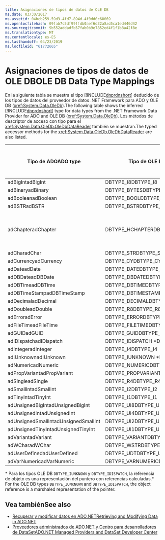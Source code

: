 ```yaml
---
title: Asignaciones de tipos de datos de OLE DB
ms.date: 03/30/2017
ms.assetid: 04bcb259-59d3-4fd7-894d-4f0dd0c68069
ms.openlocfilehash: 09fab7c5df99ffdb0aef6d32a8ad5ca1ed446d42
ms.sourcegitcommit: 9b552addadfb57fab0b9e7852ed4f1f1b8a42f8e
ms.translationtype: MT
ms.contentlocale: es-ES
ms.lasthandoff: 04/23/2019
ms.locfileid: "61772065"
---
```

# <a name="ole-db-data-type-mappings"></a><span data-ttu-id="a735e-102">Asignaciones de tipos de datos de OLE DB</span><span class="sxs-lookup"><span data-stu-id="a735e-102">OLE DB Data Type Mappings</span></span>
<span data-ttu-id="a735e-103">En la siguiente tabla se muestra el tipo [!INCLUDE[dnprdnshort](../../../../includes/dnprdnshort-md.md)] deducido de los tipos de datos del proveedor de datos .NET Framework para ADO y OLE DB (<xref:System.Data.OleDb>).</span><span class="sxs-lookup"><span data-stu-id="a735e-103">The following table shows the inferred [!INCLUDE[dnprdnshort](../../../../includes/dnprdnshort-md.md)] type for data types from the .NET Framework Data Provider for ADO and OLE DB (<xref:System.Data.OleDb>).</span></span> <span data-ttu-id="a735e-104">Los métodos de descriptor de acceso con tipo para el <xref:System.Data.OleDb.OleDbDataReader> también se muestran.</span><span class="sxs-lookup"><span data-stu-id="a735e-104">The typed accessor methods for the <xref:System.Data.OleDb.OleDbDataReader> are also listed.</span></span>  
  
|<span data-ttu-id="a735e-105">Tipo de ADO</span><span class="sxs-lookup"><span data-stu-id="a735e-105">ADO type</span></span>|<span data-ttu-id="a735e-106">Tipo de OLE DB</span><span class="sxs-lookup"><span data-stu-id="a735e-106">OLE DB type</span></span>|<span data-ttu-id="a735e-107">Tipo de [!INCLUDE[dnprdnshort](../../../../includes/dnprdnshort-md.md)]</span><span class="sxs-lookup"><span data-stu-id="a735e-107">[!INCLUDE[dnprdnshort](../../../../includes/dnprdnshort-md.md)] type</span></span>|<span data-ttu-id="a735e-108">Descriptor de acceso con tipo de [!INCLUDE[dnprdnshort](../../../../includes/dnprdnshort-md.md)]</span><span class="sxs-lookup"><span data-stu-id="a735e-108">[!INCLUDE[dnprdnshort](../../../../includes/dnprdnshort-md.md)] typed accessor</span></span>|  
|--------------|-----------------|----------------------------------------------------------------------|--------------------------------------------------------------------------------|  
|<span data-ttu-id="a735e-109">adBigInt</span><span class="sxs-lookup"><span data-stu-id="a735e-109">adBigInt</span></span>|<span data-ttu-id="a735e-110">DBTYPE_I8</span><span class="sxs-lookup"><span data-stu-id="a735e-110">DBTYPE_I8</span></span>|<span data-ttu-id="a735e-111">Int64</span><span class="sxs-lookup"><span data-stu-id="a735e-111">Int64</span></span>|<span data-ttu-id="a735e-112">GetInt64()</span><span class="sxs-lookup"><span data-stu-id="a735e-112">GetInt64()</span></span>|  
|<span data-ttu-id="a735e-113">adBinary</span><span class="sxs-lookup"><span data-stu-id="a735e-113">adBinary</span></span>|<span data-ttu-id="a735e-114">DBTYPE_BYTES</span><span class="sxs-lookup"><span data-stu-id="a735e-114">DBTYPE_BYTES</span></span>|<span data-ttu-id="a735e-115">Byte[]</span><span class="sxs-lookup"><span data-stu-id="a735e-115">Byte[]</span></span>|<span data-ttu-id="a735e-116">GetBytes()</span><span class="sxs-lookup"><span data-stu-id="a735e-116">GetBytes()</span></span>|  
|<span data-ttu-id="a735e-117">adBoolean</span><span class="sxs-lookup"><span data-stu-id="a735e-117">adBoolean</span></span>|<span data-ttu-id="a735e-118">DBTYPE_BOOL</span><span class="sxs-lookup"><span data-stu-id="a735e-118">DBTYPE_BOOL</span></span>|<span data-ttu-id="a735e-119">Booleano</span><span class="sxs-lookup"><span data-stu-id="a735e-119">Boolean</span></span>|<span data-ttu-id="a735e-120">GetBoolean()</span><span class="sxs-lookup"><span data-stu-id="a735e-120">GetBoolean()</span></span>|  
|<span data-ttu-id="a735e-121">adBSTR</span><span class="sxs-lookup"><span data-stu-id="a735e-121">adBSTR</span></span>|<span data-ttu-id="a735e-122">DBTYPE_BSTR</span><span class="sxs-lookup"><span data-stu-id="a735e-122">DBTYPE_BSTR</span></span>|<span data-ttu-id="a735e-123">String</span><span class="sxs-lookup"><span data-stu-id="a735e-123">String</span></span>|<span data-ttu-id="a735e-124">GetString()</span><span class="sxs-lookup"><span data-stu-id="a735e-124">GetString()</span></span>|  
|<span data-ttu-id="a735e-125">adChapter</span><span class="sxs-lookup"><span data-stu-id="a735e-125">adChapter</span></span>|<span data-ttu-id="a735e-126">DBTYPE_HCHAPTER</span><span class="sxs-lookup"><span data-stu-id="a735e-126">DBTYPE_HCHAPTER</span></span>|<span data-ttu-id="a735e-127">Compatible con `DataReader`.</span><span class="sxs-lookup"><span data-stu-id="a735e-127">Supported through the `DataReader`.</span></span> <span data-ttu-id="a735e-128">Consulte [recuperar datos mediante DataReader](../../../../docs/framework/data/adonet/retrieving-data-using-a-datareader.md).</span><span class="sxs-lookup"><span data-stu-id="a735e-128">See [Retrieving Data Using a DataReader](../../../../docs/framework/data/adonet/retrieving-data-using-a-datareader.md).</span></span>|<span data-ttu-id="a735e-129">GetValue()</span><span class="sxs-lookup"><span data-stu-id="a735e-129">GetValue()</span></span>|  
|<span data-ttu-id="a735e-130">adChar</span><span class="sxs-lookup"><span data-stu-id="a735e-130">adChar</span></span>|<span data-ttu-id="a735e-131">DBTYPE_STR</span><span class="sxs-lookup"><span data-stu-id="a735e-131">DBTYPE_STR</span></span>|<span data-ttu-id="a735e-132">String</span><span class="sxs-lookup"><span data-stu-id="a735e-132">String</span></span>|<span data-ttu-id="a735e-133">GetString()</span><span class="sxs-lookup"><span data-stu-id="a735e-133">GetString()</span></span>|  
|<span data-ttu-id="a735e-134">adCurrency</span><span class="sxs-lookup"><span data-stu-id="a735e-134">adCurrency</span></span>|<span data-ttu-id="a735e-135">DBTYPE_CY</span><span class="sxs-lookup"><span data-stu-id="a735e-135">DBTYPE_CY</span></span>|<span data-ttu-id="a735e-136">Decimal</span><span class="sxs-lookup"><span data-stu-id="a735e-136">Decimal</span></span>|<span data-ttu-id="a735e-137">GetDecimal()</span><span class="sxs-lookup"><span data-stu-id="a735e-137">GetDecimal()</span></span>|  
|<span data-ttu-id="a735e-138">adDate</span><span class="sxs-lookup"><span data-stu-id="a735e-138">adDate</span></span>|<span data-ttu-id="a735e-139">DBTYPE_DATE</span><span class="sxs-lookup"><span data-stu-id="a735e-139">DBTYPE_DATE</span></span>|<span data-ttu-id="a735e-140">DateTime</span><span class="sxs-lookup"><span data-stu-id="a735e-140">DateTime</span></span>|<span data-ttu-id="a735e-141">GetDateTime()</span><span class="sxs-lookup"><span data-stu-id="a735e-141">GetDateTime()</span></span>|  
|<span data-ttu-id="a735e-142">adDBDate</span><span class="sxs-lookup"><span data-stu-id="a735e-142">adDBDate</span></span>|<span data-ttu-id="a735e-143">DBTYPE_DBDATE</span><span class="sxs-lookup"><span data-stu-id="a735e-143">DBTYPE_DBDATE</span></span>|<span data-ttu-id="a735e-144">DateTime</span><span class="sxs-lookup"><span data-stu-id="a735e-144">DateTime</span></span>|<span data-ttu-id="a735e-145">GetDateTime()</span><span class="sxs-lookup"><span data-stu-id="a735e-145">GetDateTime()</span></span>|  
|<span data-ttu-id="a735e-146">adDBTime</span><span class="sxs-lookup"><span data-stu-id="a735e-146">adDBTime</span></span>|<span data-ttu-id="a735e-147">DBTYPE_DBTIME</span><span class="sxs-lookup"><span data-stu-id="a735e-147">DBTYPE_DBTIME</span></span>|<span data-ttu-id="a735e-148">DateTime</span><span class="sxs-lookup"><span data-stu-id="a735e-148">DateTime</span></span>|<span data-ttu-id="a735e-149">GetDateTime()</span><span class="sxs-lookup"><span data-stu-id="a735e-149">GetDateTime()</span></span>|  
|<span data-ttu-id="a735e-150">adDBTimeStamp</span><span class="sxs-lookup"><span data-stu-id="a735e-150">adDBTimeStamp</span></span>|<span data-ttu-id="a735e-151">DBTYPE_DBTIMESTAMP</span><span class="sxs-lookup"><span data-stu-id="a735e-151">DBTYPE_DBTIMESTAMP</span></span>|<span data-ttu-id="a735e-152">DateTime</span><span class="sxs-lookup"><span data-stu-id="a735e-152">DateTime</span></span>|<span data-ttu-id="a735e-153">GetDateTime()</span><span class="sxs-lookup"><span data-stu-id="a735e-153">GetDateTime()</span></span>|  
|<span data-ttu-id="a735e-154">adDecimal</span><span class="sxs-lookup"><span data-stu-id="a735e-154">adDecimal</span></span>|<span data-ttu-id="a735e-155">DBTYPE_DECIMAL</span><span class="sxs-lookup"><span data-stu-id="a735e-155">DBTYPE_DECIMAL</span></span>|<span data-ttu-id="a735e-156">Decimal</span><span class="sxs-lookup"><span data-stu-id="a735e-156">Decimal</span></span>|<span data-ttu-id="a735e-157">GetDecimal()</span><span class="sxs-lookup"><span data-stu-id="a735e-157">GetDecimal()</span></span>|  
|<span data-ttu-id="a735e-158">adDouble</span><span class="sxs-lookup"><span data-stu-id="a735e-158">adDouble</span></span>|<span data-ttu-id="a735e-159">DBTYPE_R8</span><span class="sxs-lookup"><span data-stu-id="a735e-159">DBTYPE_R8</span></span>|<span data-ttu-id="a735e-160">Doble</span><span class="sxs-lookup"><span data-stu-id="a735e-160">Double</span></span>|<span data-ttu-id="a735e-161">GetDouble()</span><span class="sxs-lookup"><span data-stu-id="a735e-161">GetDouble()</span></span>|  
|<span data-ttu-id="a735e-162">adError</span><span class="sxs-lookup"><span data-stu-id="a735e-162">adError</span></span>|<span data-ttu-id="a735e-163">DBTYPE_ERROR</span><span class="sxs-lookup"><span data-stu-id="a735e-163">DBTYPE_ERROR</span></span>|<span data-ttu-id="a735e-164">ExternalException</span><span class="sxs-lookup"><span data-stu-id="a735e-164">ExternalException</span></span>|<span data-ttu-id="a735e-165">GetValue()</span><span class="sxs-lookup"><span data-stu-id="a735e-165">GetValue()</span></span>|  
|<span data-ttu-id="a735e-166">adFileTime</span><span class="sxs-lookup"><span data-stu-id="a735e-166">adFileTime</span></span>|<span data-ttu-id="a735e-167">DBTYPE_FILETIME</span><span class="sxs-lookup"><span data-stu-id="a735e-167">DBTYPE_FILETIME</span></span>|<span data-ttu-id="a735e-168">DateTime</span><span class="sxs-lookup"><span data-stu-id="a735e-168">DateTime</span></span>|<span data-ttu-id="a735e-169">GetDateTime()</span><span class="sxs-lookup"><span data-stu-id="a735e-169">GetDateTime()</span></span>|  
|<span data-ttu-id="a735e-170">adGUID</span><span class="sxs-lookup"><span data-stu-id="a735e-170">adGUID</span></span>|<span data-ttu-id="a735e-171">DBTYPE_GUID</span><span class="sxs-lookup"><span data-stu-id="a735e-171">DBTYPE_GUID</span></span>|<span data-ttu-id="a735e-172">GUID</span><span class="sxs-lookup"><span data-stu-id="a735e-172">Guid</span></span>|<span data-ttu-id="a735e-173">GetGuid()</span><span class="sxs-lookup"><span data-stu-id="a735e-173">GetGuid()</span></span>|  
|<span data-ttu-id="a735e-174">adIDispatch</span><span class="sxs-lookup"><span data-stu-id="a735e-174">adIDispatch</span></span>|<span data-ttu-id="a735e-175">DBTYPE_IDISPATCH \*</span><span class="sxs-lookup"><span data-stu-id="a735e-175">DBTYPE_IDISPATCH \*</span></span>|<span data-ttu-id="a735e-176">Object</span><span class="sxs-lookup"><span data-stu-id="a735e-176">Object</span></span>|<span data-ttu-id="a735e-177">GetValue()</span><span class="sxs-lookup"><span data-stu-id="a735e-177">GetValue()</span></span>|  
|<span data-ttu-id="a735e-178">adInteger</span><span class="sxs-lookup"><span data-stu-id="a735e-178">adInteger</span></span>|<span data-ttu-id="a735e-179">DBTYPE_I4</span><span class="sxs-lookup"><span data-stu-id="a735e-179">DBTYPE_I4</span></span>|<span data-ttu-id="a735e-180">Int32</span><span class="sxs-lookup"><span data-stu-id="a735e-180">Int32</span></span>|<span data-ttu-id="a735e-181">GetInt32()</span><span class="sxs-lookup"><span data-stu-id="a735e-181">GetInt32()</span></span>|  
|<span data-ttu-id="a735e-182">adIUnknown</span><span class="sxs-lookup"><span data-stu-id="a735e-182">adIUnknown</span></span>|<span data-ttu-id="a735e-183">DBTYPE_IUNKNOWN \*</span><span class="sxs-lookup"><span data-stu-id="a735e-183">DBTYPE_IUNKNOWN \*</span></span>|<span data-ttu-id="a735e-184">Object</span><span class="sxs-lookup"><span data-stu-id="a735e-184">Object</span></span>|<span data-ttu-id="a735e-185">GetValue()</span><span class="sxs-lookup"><span data-stu-id="a735e-185">GetValue()</span></span>|  
|<span data-ttu-id="a735e-186">adNumeric</span><span class="sxs-lookup"><span data-stu-id="a735e-186">adNumeric</span></span>|<span data-ttu-id="a735e-187">DBTYPE_NUMERIC</span><span class="sxs-lookup"><span data-stu-id="a735e-187">DBTYPE_NUMERIC</span></span>|<span data-ttu-id="a735e-188">Decimal</span><span class="sxs-lookup"><span data-stu-id="a735e-188">Decimal</span></span>|<span data-ttu-id="a735e-189">GetDecimal()</span><span class="sxs-lookup"><span data-stu-id="a735e-189">GetDecimal()</span></span>|  
|<span data-ttu-id="a735e-190">adPropVariant</span><span class="sxs-lookup"><span data-stu-id="a735e-190">adPropVariant</span></span>|<span data-ttu-id="a735e-191">DBTYPE_PROPVARIANT</span><span class="sxs-lookup"><span data-stu-id="a735e-191">DBTYPE_PROPVARIANT</span></span>|<span data-ttu-id="a735e-192">Object</span><span class="sxs-lookup"><span data-stu-id="a735e-192">Object</span></span>|<span data-ttu-id="a735e-193">GetValue()</span><span class="sxs-lookup"><span data-stu-id="a735e-193">GetValue()</span></span>|  
|<span data-ttu-id="a735e-194">adSingle</span><span class="sxs-lookup"><span data-stu-id="a735e-194">adSingle</span></span>|<span data-ttu-id="a735e-195">DBTYPE_R4</span><span class="sxs-lookup"><span data-stu-id="a735e-195">DBTYPE_R4</span></span>|<span data-ttu-id="a735e-196">Single</span><span class="sxs-lookup"><span data-stu-id="a735e-196">Single</span></span>|<span data-ttu-id="a735e-197">GetFloat()</span><span class="sxs-lookup"><span data-stu-id="a735e-197">GetFloat()</span></span>|  
|<span data-ttu-id="a735e-198">adSmallInt</span><span class="sxs-lookup"><span data-stu-id="a735e-198">adSmallInt</span></span>|<span data-ttu-id="a735e-199">DBTYPE_I2</span><span class="sxs-lookup"><span data-stu-id="a735e-199">DBTYPE_I2</span></span>|<span data-ttu-id="a735e-200">Int16</span><span class="sxs-lookup"><span data-stu-id="a735e-200">Int16</span></span>|<span data-ttu-id="a735e-201">GetInt16()</span><span class="sxs-lookup"><span data-stu-id="a735e-201">GetInt16()</span></span>|  
|<span data-ttu-id="a735e-202">adTinyInt</span><span class="sxs-lookup"><span data-stu-id="a735e-202">adTinyInt</span></span>|<span data-ttu-id="a735e-203">DBTYPE_I1</span><span class="sxs-lookup"><span data-stu-id="a735e-203">DBTYPE_I1</span></span>|<span data-ttu-id="a735e-204">Byte</span><span class="sxs-lookup"><span data-stu-id="a735e-204">Byte</span></span>|<span data-ttu-id="a735e-205">GetByte()</span><span class="sxs-lookup"><span data-stu-id="a735e-205">GetByte()</span></span>|  
|<span data-ttu-id="a735e-206">adUnsignedBigInt</span><span class="sxs-lookup"><span data-stu-id="a735e-206">adUnsignedBigInt</span></span>|<span data-ttu-id="a735e-207">DBTYPE_UI8</span><span class="sxs-lookup"><span data-stu-id="a735e-207">DBTYPE_UI8</span></span>|<span data-ttu-id="a735e-208">UInt64</span><span class="sxs-lookup"><span data-stu-id="a735e-208">UInt64</span></span>|<span data-ttu-id="a735e-209">GetValue()</span><span class="sxs-lookup"><span data-stu-id="a735e-209">GetValue()</span></span>|  
|<span data-ttu-id="a735e-210">adUnsignedInt</span><span class="sxs-lookup"><span data-stu-id="a735e-210">adUnsignedInt</span></span>|<span data-ttu-id="a735e-211">DBTYPE_UI4</span><span class="sxs-lookup"><span data-stu-id="a735e-211">DBTYPE_UI4</span></span>|<span data-ttu-id="a735e-212">UInt32</span><span class="sxs-lookup"><span data-stu-id="a735e-212">UInt32</span></span>|<span data-ttu-id="a735e-213">GetValue()</span><span class="sxs-lookup"><span data-stu-id="a735e-213">GetValue()</span></span>|  
|<span data-ttu-id="a735e-214">adUnsignedSmallInt</span><span class="sxs-lookup"><span data-stu-id="a735e-214">adUnsignedSmallInt</span></span>|<span data-ttu-id="a735e-215">DBTYPE_UI2</span><span class="sxs-lookup"><span data-stu-id="a735e-215">DBTYPE_UI2</span></span>|<span data-ttu-id="a735e-216">UInt16</span><span class="sxs-lookup"><span data-stu-id="a735e-216">UInt16</span></span>|<span data-ttu-id="a735e-217">GetValue()</span><span class="sxs-lookup"><span data-stu-id="a735e-217">GetValue()</span></span>|  
|<span data-ttu-id="a735e-218">adUnsignedTinyInt</span><span class="sxs-lookup"><span data-stu-id="a735e-218">adUnsignedTinyInt</span></span>|<span data-ttu-id="a735e-219">DBTYPE_UI1</span><span class="sxs-lookup"><span data-stu-id="a735e-219">DBTYPE_UI1</span></span>|<span data-ttu-id="a735e-220">Byte</span><span class="sxs-lookup"><span data-stu-id="a735e-220">Byte</span></span>|<span data-ttu-id="a735e-221">GetByte()</span><span class="sxs-lookup"><span data-stu-id="a735e-221">GetByte()</span></span>|  
|<span data-ttu-id="a735e-222">adVariant</span><span class="sxs-lookup"><span data-stu-id="a735e-222">adVariant</span></span>|<span data-ttu-id="a735e-223">DBTYPE_VARIANT</span><span class="sxs-lookup"><span data-stu-id="a735e-223">DBTYPE_VARIANT</span></span>|<span data-ttu-id="a735e-224">Object</span><span class="sxs-lookup"><span data-stu-id="a735e-224">Object</span></span>|<span data-ttu-id="a735e-225">GetValue()</span><span class="sxs-lookup"><span data-stu-id="a735e-225">GetValue()</span></span>|  
|<span data-ttu-id="a735e-226">adWChar</span><span class="sxs-lookup"><span data-stu-id="a735e-226">adWChar</span></span>|<span data-ttu-id="a735e-227">DBTYPE_WSTR</span><span class="sxs-lookup"><span data-stu-id="a735e-227">DBTYPE_WSTR</span></span>|<span data-ttu-id="a735e-228">String</span><span class="sxs-lookup"><span data-stu-id="a735e-228">String</span></span>|<span data-ttu-id="a735e-229">GetString()</span><span class="sxs-lookup"><span data-stu-id="a735e-229">GetString()</span></span>|  
|<span data-ttu-id="a735e-230">adUserDefined</span><span class="sxs-lookup"><span data-stu-id="a735e-230">adUserDefined</span></span>|<span data-ttu-id="a735e-231">DBTYPE_UDT</span><span class="sxs-lookup"><span data-stu-id="a735e-231">DBTYPE_UDT</span></span>|<span data-ttu-id="a735e-232">no admitido</span><span class="sxs-lookup"><span data-stu-id="a735e-232">not supported</span></span>||  
|<span data-ttu-id="a735e-233">adVarNumeric</span><span class="sxs-lookup"><span data-stu-id="a735e-233">adVarNumeric</span></span>|<span data-ttu-id="a735e-234">DBTYPE_VARNUMERIC</span><span class="sxs-lookup"><span data-stu-id="a735e-234">DBTYPE_VARNUMERIC</span></span>|<span data-ttu-id="a735e-235">no admitido</span><span class="sxs-lookup"><span data-stu-id="a735e-235">not supported</span></span>||  
  
 <span data-ttu-id="a735e-236">\* Para los tipos OLE DB `DBTYPE_IUNKNOWN` y `DBTYPE_IDISPATCH`, la referencia de objeto es una representación del puntero con referencias calculadas.</span><span class="sxs-lookup"><span data-stu-id="a735e-236">\* For the OLE DB types `DBTYPE_IUNKNOWN` and `DBTYPE_IDISPATCH`, the object reference is a marshaled representation of the pointer.</span></span>  
  
## <a name="see-also"></a><span data-ttu-id="a735e-237">Vea también</span><span class="sxs-lookup"><span data-stu-id="a735e-237">See also</span></span>

- [<span data-ttu-id="a735e-238">Recuperar y modificar datos en ADO.NET</span><span class="sxs-lookup"><span data-stu-id="a735e-238">Retrieving and Modifying Data in ADO.NET</span></span>](../../../../docs/framework/data/adonet/retrieving-and-modifying-data.md)
- [<span data-ttu-id="a735e-239">Proveedores administrados de ADO.NET y Centro para desarrolladores de DataSet</span><span class="sxs-lookup"><span data-stu-id="a735e-239">ADO.NET Managed Providers and DataSet Developer Center</span></span>](https://go.microsoft.com/fwlink/?LinkId=217917)
